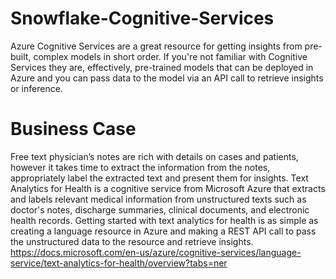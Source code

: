 # Snowflake-Cognitive-Services
Azure Cognitive Services are a great resource for getting insights from pre-built, complex models in short order. If you're not familiar with Cognitive Services they are, effectively, pre-trained models that can be deployed in Azure and you can pass data to the model via an API call to retrieve insights or inference.

# Business Case
Free text physician’s notes are rich with details on cases and patients, however it takes time to extract the information from the notes, appropriately label the extracted text and present them for insights.
Text Analytics for Health is a cognitive service from Microsoft Azure that extracts and labels relevant medical information from unstructured texts such as doctor's notes, discharge summaries, clinical documents, and electronic health records.
Getting started with text analytics for health is as simple as creating a language resource in Azure and making a REST API call to pass the unstructured data to the resource and retrieve insights.
https://docs.microsoft.com/en-us/azure/cognitive-services/language-service/text-analytics-for-health/overview?tabs=ner
